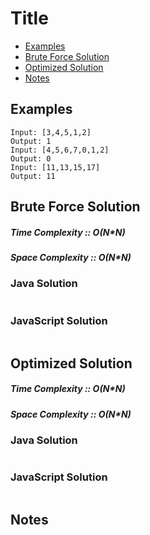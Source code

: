 # Title
* [Examples](#example)
* [Brute Force Solution](#bruteforce)
* [Optimized Solution](#optimized)
* [Notes](#notes)

<a id="example"></a>
## Examples
```
Input: [3,4,5,1,2]
Output: 1
Input: [4,5,6,7,0,1,2]
Output: 0
Input: [11,13,15,17]
Output: 11
```
<a id="bruteforce"></a>
## Brute Force Solution
##### Time Complexity :: O(N*N)
##### Space Complexity :: O(N*N)
### Java Solution
```java

```
### JavaScript Solution
```javascript

```
<a id="optimized"></a>
## Optimized Solution
##### Time Complexity :: O(N*N)
##### Space Complexity :: O(N*N)
### Java Solution
```java

```
### JavaScript Solution
```javascript

```
<a id="notes"></a>
## Notes
